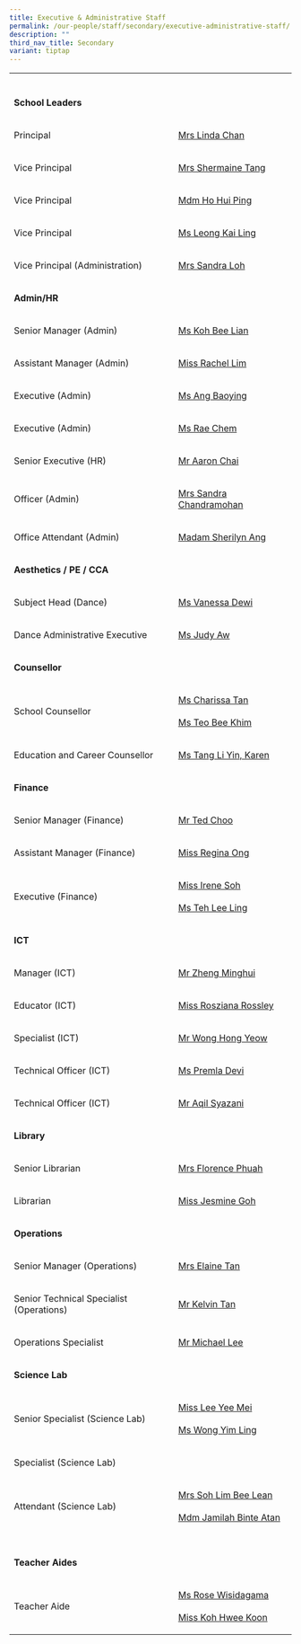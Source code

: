 ```yaml
---
title: Executive & Administrative Staff
permalink: /our-people/staff/secondary/executive-administrative-staff/
description: ""
third_nav_title: Secondary
variant: tiptap
---
```

<table><tbody><tr><th rowspan="1" colspan="1"><p></p></th><th rowspan="1" colspan="1"><p></p></th></tr><tr><td rowspan="1" colspan="1"><p><strong>School Leaders</strong></p></td><td rowspan="1" colspan="1"><p></p></td></tr><tr><td rowspan="1" colspan="1"><p>Principal</p></td><td rowspan="1" colspan="1"><p><a href="mailto:Linda_M_M_CHUA@schools.gov.sg" rel="noopener noreferrer nofollow" target="_blank">Mrs Linda Chan</a></p></td></tr><tr><td rowspan="1" colspan="1"><p>Vice Principal</p></td><td rowspan="1" colspan="1"><p><a href="mailto:Shermaine_TANG@schools.gov.sg" rel="noopener noreferrer nofollow" target="_blank">Mrs Shermaine Tang</a></p></td></tr><tr><td rowspan="1" colspan="1"><p>Vice Principal</p></td><td rowspan="1" colspan="1"><p><a href="mailto:Ho_Hui_Ping@schools.gov.sg" rel="noopener noreferrer nofollow" target="_blank">Mdm Ho&nbsp;Hui Ping</a></p></td></tr><tr><td rowspan="1" colspan="1"><p>Vice Principal</p></td><td rowspan="1" colspan="1"><p><a href="mailto:leong_kai_ling@moe.edu.sg" rel="noopener noreferrer nofollow" target="_blank">Ms Leong Kai Ling</a></p></td></tr><tr><td rowspan="1" colspan="1"><p>Vice Principal (Administration)</p></td><td rowspan="1" colspan="1"><p><a href="mailto:sia_yan_san@schools.gov.sg" rel="noopener noreferrer nofollow" target="_blank">Mrs Sandra Loh</a></p></td></tr><tr><td rowspan="1" colspan="1"><p><strong>Admin/HR</strong></p></td><td rowspan="1" colspan="1"><p></p></td></tr><tr><td rowspan="1" colspan="1"><p>Senior Manager (Admin)</p></td><td rowspan="1" colspan="1"><p><a href="mailto:koh_bee_lian_a@moe.edu.sg" rel="noopener noreferrer nofollow" target="_blank">Ms Koh Bee Lian</a></p></td></tr><tr><td rowspan="1" colspan="1"><p>Assistant Manager (Admin)</p></td><td rowspan="1" colspan="1"><p><a href="mailto:rachel_lim_hui_tin@moe.edu.sg" rel="noopener noreferrer nofollow" target="_blank">Miss Rachel Lim</a></p></td></tr><tr><td rowspan="1" colspan="1"><p>Executive (Admin)</p></td><td rowspan="1" colspan="1"><p><a href="mailto:ang_baoying@moe.edu.sg" rel="noopener noreferrer nofollow" target="_blank">Ms Ang Baoying</a></p></td></tr><tr><td rowspan="1" colspan="1"><p>Executive (Admin)</p></td><td rowspan="1" colspan="1"><p><a href="mailto:chem_yu_qiu@moe.edu.sg" rel="noopener noreferrer nofollow" target="_blank">Ms Rae Chem</a></p></td></tr><tr><td rowspan="1" colspan="1"><p>Senior Executive (HR)</p></td><td rowspan="1" colspan="1"><p><a href="mailto:aaron_chai@moe.edu.sg" rel="noopener noreferrer nofollow" target="_blank">Mr Aaron Chai</a></p></td></tr><tr><td rowspan="1" colspan="1"><p>Officer (Admin)</p></td><td rowspan="1" colspan="1"><p><a href="mailto:sandra_devi_nadarajan@moe.edu.sg" rel="noopener noreferrer nofollow" target="_blank">Mrs Sandra Chandramohan</a></p></td></tr><tr><td rowspan="1" colspan="1"><p>Office Attendant (Admin)</p></td><td rowspan="1" colspan="1"><p><a href="mailto:ang_poh_gek_sherilyn@moe.edu.sg" rel="noopener noreferrer nofollow" target="_blank">Madam Sherilyn Ang</a></p></td></tr><tr><td rowspan="1" colspan="1"><p><strong>Aesthetics / PE / CCA</strong></p></td><td rowspan="1" colspan="1"><p></p></td></tr><tr><td rowspan="1" colspan="1"><p>Subject Head (Dance)</p></td><td rowspan="1" colspan="1"><p><a href="mailto:harijanto_vanessa_dewi@moe.edu.sg" rel="noopener noreferrer nofollow" target="_blank">Ms Vanessa Dewi</a></p></td></tr><tr><td rowspan="1" colspan="1"><p>Dance Administrative Executive</p></td><td rowspan="1" colspan="1"><p><a href="mailto:aw_peay_hiang@moe.edu.sg" rel="noopener noreferrer nofollow" target="_blank">Ms Judy Aw</a></p></td></tr><tr><td rowspan="1" colspan="1"><p><strong>Counsellor</strong></p></td><td rowspan="1" colspan="1"><p></p></td></tr><tr><td rowspan="1" colspan="1"><p>School Counsellor</p></td><td rowspan="1" colspan="1"><p><a href="mailto:tan_mao_ning_charissa@moe.edu.sg" rel="noopener noreferrer nofollow" target="_blank">Ms Charissa Tan</a><br><br><a href="mailto:teo_bee_khim_a@moe.edu.sg" rel="noopener noreferrer nofollow" target="_blank">Ms Teo Bee Khim</a></p></td></tr><tr><td rowspan="1" colspan="1"><p>Education and Career Counsellor</p></td><td rowspan="1" colspan="1"><p><a href="mailto:tang_lin_yin_karen@moe.edu.sg" rel="noopener noreferrer nofollow" target="_blank">Ms Tang Li Yin, Karen</a></p></td></tr><tr><td rowspan="1" colspan="1"><p><strong>Finance</strong></p></td><td rowspan="1" colspan="1"><p></p></td></tr><tr><td rowspan="1" colspan="1"><p>Senior Manager (Finance)</p></td><td rowspan="1" colspan="1"><p><a href="mailto:choo_teck_loong@moe.edu.sg" rel="noopener noreferrer nofollow" target="_blank">Mr Ted Choo</a></p></td></tr><tr><td rowspan="1" colspan="1"><p>Assistant Manager (Finance)</p></td><td rowspan="1" colspan="1"><p><a href="mailto:regina_ong_hui_kheng@moe.edu.sg" rel="noopener noreferrer nofollow" target="_blank">Miss Regina Ong</a></p></td></tr><tr><td rowspan="1" colspan="1"><p>Executive (Finance)</p></td><td rowspan="1" colspan="1"><p><a href="mailto:cosic_soh_irene@moe.edu.sg" rel="noopener noreferrer nofollow" target="_blank">Miss Irene Soh</a><br><br><a href="mailto:teh_lee_ling@moe.edu.sg" rel="noopener noreferrer nofollow" target="_blank">Ms Teh Lee Ling</a></p></td></tr><tr><td rowspan="1" colspan="1"><p><strong>ICT</strong></p></td><td rowspan="1" colspan="1"><p></p></td></tr><tr><td rowspan="1" colspan="1"><p>Manager (ICT)</p></td><td rowspan="1" colspan="1"><p><a href="mailto:zheng_minghui_a@moe.edu.sg" rel="noopener noreferrer nofollow" target="_blank">Mr Zheng Minghui</a></p></td></tr><tr><td rowspan="1" colspan="1"><p>Educator (ICT)</p></td><td rowspan="1" colspan="1"><p><a href="mailto:rosziana_bibi_rossley@moe.edu.sg" rel="noopener noreferrer nofollow" target="_blank">Miss&nbsp;Rosziana Rossley</a></p></td></tr><tr><td rowspan="1" colspan="1"><p>Specialist (ICT)</p></td><td rowspan="1" colspan="1"><p><a href="mailto:wong_hong_yeow@moe.edu.sg" rel="noopener noreferrer nofollow" target="_blank">Mr Wong Hong Yeow</a></p></td></tr><tr><td rowspan="1" colspan="1"><p>Technical Officer (ICT)</p></td><td rowspan="1" colspan="1"><p><a href="mailto:Premladevir@ncs.com.Sg" rel="noopener noreferrer nofollow" target="_blank">Ms Premla Devi</a></p></td></tr><tr><td rowspan="1" colspan="1"><p>Technical Officer (ICT)</p></td><td rowspan="1" colspan="1"><p><a href="mailto:aqil.syazani.bin.azlan@ncs.com.sg" rel="noopener noreferrer nofollow" target="_blank">Mr Aqil Syazani</a></p></td></tr><tr><td rowspan="1" colspan="1"><p><strong>Library</strong></p></td><td rowspan="1" colspan="1"><p></p></td></tr><tr><td rowspan="1" colspan="1"><p>Senior Librarian</p></td><td rowspan="1" colspan="1"><p><a href="mailto:florence_phuah@moe.edu.sg" rel="noopener noreferrer nofollow" target="_blank">Mrs Florence Phuah</a></p></td></tr><tr><td rowspan="1" colspan="1"><p>Librarian</p></td><td rowspan="1" colspan="1"><p><a href="mailto:ChengHoon.Goh@staff.spydus.com.sg" rel="noopener noreferrer nofollow" target="_blank">Miss Jesmine Goh</a></p></td></tr><tr><td rowspan="1" colspan="1"><p><strong>Operations</strong></p></td><td rowspan="1" colspan="1"><p></p></td></tr><tr><td rowspan="1" colspan="1"><p>Senior Manager (Operations)</p></td><td rowspan="1" colspan="1"><p><a href="mailto:ee_chwee_ming_elaine@moe.edu.sg" rel="noopener noreferrer nofollow" target="_blank">Mrs Elaine Tan</a></p></td></tr><tr><td rowspan="1" colspan="1"><p>Senior Technical Specialist (Operations)</p></td><td rowspan="1" colspan="1"><p><a href="mailto:kelvin_tan_chin_wee@moe.edu.sg" rel="noopener noreferrer nofollow" target="_blank">Mr Kelvin Tan</a></p></td></tr><tr><td rowspan="1" colspan="1"><p>Operations Specialist</p></td><td rowspan="1" colspan="1"><p><a href="mailto:michael_lee_shiuh_teck@moe.edu.sg" rel="noopener noreferrer nofollow" target="_blank">Mr Michael Lee</a></p></td></tr><tr><td rowspan="1" colspan="1"><p><strong>Science Lab</strong></p></td><td rowspan="1" colspan="1"><p></p></td></tr><tr><td rowspan="1" colspan="1"><p>Senior Specialist (Science Lab)</p></td><td rowspan="1" colspan="1"><p><a href="mailto:lee_yee_mei@moe.edu.sg" rel="noopener noreferrer nofollow" target="_blank">Miss&nbsp;Lee Yee Mei</a> <br><br><a href="mailto:wong_yim_ling@moe.edu.sg" rel="noopener noreferrer nofollow" target="_blank">Ms Wong Yim Ling</a></p></td></tr><tr><td rowspan="1" colspan="1"><p>Specialist (Science Lab)</p></td><td rowspan="1" colspan="1"><p></p></td></tr><tr><td rowspan="1" colspan="1"><p>Attendant (Science Lab)</p></td><td rowspan="1" colspan="1"><p><a href="mailto:lim_bee_lean@sec.scgs.edu.sg" rel="noopener noreferrer nofollow" target="_blank">Mrs Soh Lim Bee Lean</a> <br><br><a href="mailto:jamilah_atan@moe.edu.sg" rel="noopener noreferrer nofollow" target="_blank">Mdm Jamilah Binte Atan</a></p></td></tr><tr><td rowspan="1" colspan="1"><p></p></td><td rowspan="1" colspan="1"><p></p></td></tr><tr><td rowspan="1" colspan="1"><p><strong>Teacher Aides</strong></p></td><td rowspan="1" colspan="1"><p></p></td></tr><tr><td rowspan="1" colspan="1"><p>Teacher Aide</p></td><td rowspan="1" colspan="1"><p><a href="mailto:rose_wisidagama@moe.edu.sg" rel="noopener noreferrer nofollow" target="_blank">Ms Rose Wisidagama</a><br><br><a href="mailto:koh_hwee_koon_a@moe.edu.sg" rel="noopener noreferrer nofollow" target="_blank">Miss Koh Hwee Koon</a></p></td></tr></tbody></table><p></p>